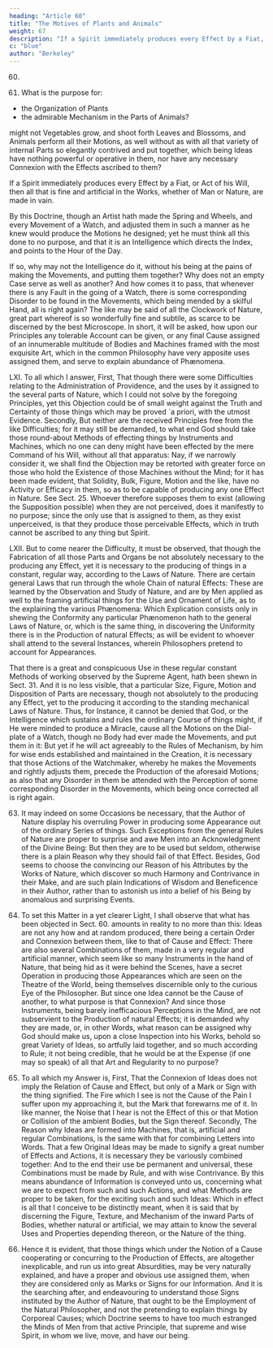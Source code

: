 ```yaml
---
heading: "Article 60"
title: "The Motives of Plants and Animals"
weight: 67
description: "If a Spirit immediately produces every Effect by a Fiat, or Act of his Will, then all that is fine and artificial in the Works, whether of Man or Nature, are made in vain"
c: "blue"
author: "Berkeley"
---
```



60. 

11. What is the purpose for:
- the Organization of Plants
- the admirable Mechanism in the Parts of Animals?

might not
Vegetables grow, and shoot forth Leaves and Blossoms, and Animals perform all their Motions, as well without as with all that variety of internal Parts so elegantly contrived and
put together, which being Ideas have nothing powerful or operative in them, nor have any
necessary Connexion with the Effects ascribed to them? 

If a Spirit immediately produces every Effect by a Fiat, or Act of his Will, then all that is fine and artificial in the Works, whether of Man or Nature, are made in vain.

By this Doctrine, though an
Artist hath made the Spring and Wheels, and every Movement of a Watch, and adjusted
them in such a manner as he knew would produce the Motions he designed; yet he must
think all this done to no purpose, and that it is an Intelligence which directs the Index, and
points to the Hour of the Day. 

If so, why may not the Intelligence do it, without his being
at the pains of making the Movements, and putting them together? Why does not an empty
Case serve as well as another? And how comes it to pass, that whenever there is any Fault
in the going of a Watch, there is some corresponding Disorder to be found in the Movements,
which being mended by a skilful Hand, all is right again? The like may be said of all the
Clockwork of Nature, great part whereof is so wonderfully fine and subtile, as scarce to be
discerned by the best Microscope. In short, it will be asked, how upon our Principles any
tolerable Account can be given, or any final Cause assigned of an innumerable multitude of
Bodies and Machines framed with the most exquisite Art, which in the common Philosophy
have very apposite uses assigned them, and serve to explain abundance of Phænomena.

LXI. To all which I answer, First, That though there were some Difficulties relating to
the Administration of Providence, and the uses by it assigned to the several parts of Nature,
which I could not solve by the foregoing Principles, yet this Objection could be of small
weight against the Truth and Certainty of those things which may be proved `a priori, with
the utmost Evidence. Secondly, But neither are the received Principles free from the like
Difficulties; for it may still be demanded, to what end God should take those round-about Methods of effecting things by Instruments and Machines, which no one can deny might
have been effected by the mere Command of his Will, without all that apparatus: Nay, if we
narrowly consider it, we shall find the Objection may be retorted with greater force on those
who hold the Existence of those Machines without the Mind; for it has been made evident,
that Solidity, Bulk, Figure, Motion and the like, have no Activity or Efficacy in them, so
as to be capable of producing any one Effect in Nature. See Sect. 25. Whoever therefore
supposes them to exist (allowing the Supposition possible) when they are not perceived,
does it manifestly to no purpose; since the only use that is assigned to them, as they exist
unperceived, is that they produce those perceivable Effects, which in truth cannot be ascribed
to any thing but Spirit.

LXII. But to come nearer the Difficulty, it must be observed, that though the Fabrication
of all those Parts and Organs be not absolutely necessary to the producing any Effect, yet
it is necessary to the producing of things in a constant, regular way, according to the Laws
of Nature. There are certain general Laws that run through the whole Chain of natural
Effects: These are learned by the Observation and Study of Nature, and are by Men applied
as well to the framing artificial things for the Use and Ornament of Life, as to the explaining
the various Phænomena: Which Explication consists only in shewing the Conformity any
particular Phænomenon hath to the general Laws of Nature, or, which is the same thing, in
discovering the Uniformity there is in the Production of natural Effects; as will be evident to
whoever shall attend to the several Instances, wherein Philosophers pretend to account for
Appearances. 

That there is a great and conspicuous Use in these regular constant Methods
of working observed by the Supreme Agent, hath been shewn in Sect. 31. And it is no
less visible, that a particular Size, Figure, Motion and Disposition of Parts are necessary,
though not absolutely to the producing any Effect, yet to the producing it according to the
standing mechanical Laws of Nature. Thus, for Instance, it cannot be denied that God, or the
Intelligence which sustains and rules the ordinary Course of things might, if He were minded
to produce a Miracle, cause all the Motions on the Dial-plate of a Watch, though no Body had
ever made the Movements, and put them in it: But yet if he will act agreeably to the Rules of
Mechanism, by him for wise ends established and maintained in the Creation, it is necessary
that those Actions of the Watchmaker, whereby he makes the Movements and rightly adjusts
them, precede the Production of the aforesaid Motions; as also that any Disorder in them
be attended with the Perception of some corresponding Disorder in the Movements, which
being once corrected all is right again.


63. It may indeed on some Occasions be necessary, that the Author of Nature display his overruling Power in producing some Appearance out of the ordinary Series of things. Such Exceptions from the general Rules of Nature are proper to surprise and awe Men into an Acknowledgment of the Divine Being: But then they are to be used but seldom, otherwise there is a plain Reason why they should fail of that Effect. Besides, God seems to choose the convincing our Reason of his Attributes by the Works of Nature, which discover so much Harmony and Contrivance in their Make, and are such plain Indications of Wisdom and Beneficence in their Author, rather than to astonish us into a belief of his Being by anomalous and surprising Events.

64. To set this Matter in a yet clearer Light, I shall observe that what has been
objected in Sect. 60. amounts in reality to no more than this: Ideas are not any how and at
random produced, there being a certain Order and Connexion between them, like to that of
Cause and Effect: There are also several Combinations of them, made in a very regular and
artificial manner, which seem like so many Instruments in the hand of Nature, that being
hid as it were behind the Scenes, have a secret Operation in producing those Appearances
which are seen on the Theatre of the World, being themselves discernible only to the curious
Eye of the Philosopher. But since one Idea cannot be the Cause of another, to what purpose
is that Connexion? And since those Instruments, being barely inefficacious Perceptions in
the Mind, are not subservient to the Production of natural Effects; it is demanded why they
are made, or, in other Words, what reason can be assigned why God should make us, upon
a close Inspection into his Works, behold so great Variety of Ideas, so artfully laid together,
and so much according to Rule; it not being credible, that he would be at the Expense (if
one may so speak) of all that Art and Regularity to no purpose?

65. To all which my Answer is, First, That the Connexion of Ideas does not imply
the Relation of Cause and Effect, but only of a Mark or Sign with the thing signified. The
Fire which I see is not the Cause of the Pain I suffer upon my approaching it, but the Mark
that forewarns me of it. In like manner, the Noise that I hear is not the Effect of this or that
Motion or Collision of the ambient Bodies, but the Sign thereof. Secondly, The Reason why
Ideas are formed into Machines, that is, artificial and regular Combinations, is the same with
that for combining Letters into Words. That a few Original Ideas may be made to signify
a great number of Effects and Actions, it is necessary they be variously combined together:
And to the end their use be permanent and universal, these Combinations must be made
by Rule, and with wise Contrivance. By this means abundance of Information is conveyed
unto us, concerning what we are to expect from such and such Actions, and what Methods
are proper to be taken, for the exciting such and such Ideas: Which in effect is all that I
conceive to be distinctly meant, when it is said that by discerning the Figure, Texture, and
Mechanism of the inward Parts of Bodies, whether natural or artificial, we may attain to
know the several Uses and Properties depending thereon, or the Nature of the thing.

66. Hence it is evident, that those things which under the Notion of a Cause cooperating or concurring to the Production of Effects, are altogether inexplicable, and run us
into great Absurdities, may be very naturally explained, and have a proper and obvious use
assigned them, when they are considered only as Marks or Signs for our Information. And it
is the searching after, and endeavouring to understand those Signs instituted by the Author of
Nature, that ought to be the Employment of the Natural Philosopher, and not the pretending
to explain things by Corporeal Causes; which Doctrine seems to have too much estranged
the Minds of Men from that active Principle, that supreme and wise Spirit, in whom we live,
move, and have our being.

